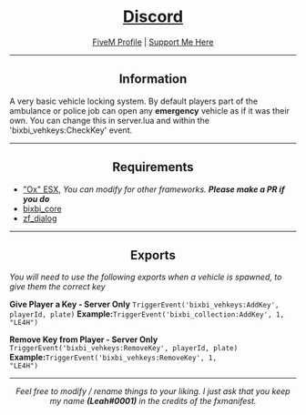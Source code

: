 <h1 align='center'><a href='https://discord.gg/sBfSsEjgMT'>Discord</a></h1>
<p align='center'><a href='https://forum.cfx.re/u/Leah_UK/summary'>FiveM Profile</a> | <a href='https://ko-fi.com/bixbi'>Support Me Here</a><br></p>

---

<h2 align='center'>Information</h2>

A very basic vehicle locking system. By default players part of the ambulance or police job can open any <b>emergency</b> vehicle as if it was their own. You can change this in server.lua and within the 'bixbi_vehkeys:CheckKey' event.

---

<h2 align='center'>Requirements</h2>

- <a href='https://github.com/overextended/es_extended'>"Ox" ESX</a>,<i> You can modify for other frameworks. <b>Please make a PR if you do</b></i>
- <a href='https://github.com/Leah-UK/bixbi_core'>bixbi_core</a>
- <a href='https://github.com/zf-development/zf_dialog'>zf_dialog</a>

---

<h2 align='center'>Exports</h2>
<i>You will need to use the following exports when a vehicle is spawned, to give them the correct key</i>

<b>Give Player a Key - Server Only</b>
<code>TriggerEvent('bixbi_vehkeys:AddKey', playerId, plate)</code>
<b>Example:</b><code>TriggerEvent('bixbi_collection:AddKey', 1, "LE4H")</code>

<b>Remove Key from Player - Server Only</b>
<code>TriggerEvent('bixbi_vehkeys:RemoveKey', playerId, plate)</code>
<b>Example:</b><code>TriggerEvent('bixbi_vehkeys:RemoveKey', 1, "LE4H")</code>

---

<p align='center'><i>Feel free to modify / rename things to your liking. I just ask that you keep my name <b>(Leah#0001)</b> in the credits of the fxmanifest.</i></p>
